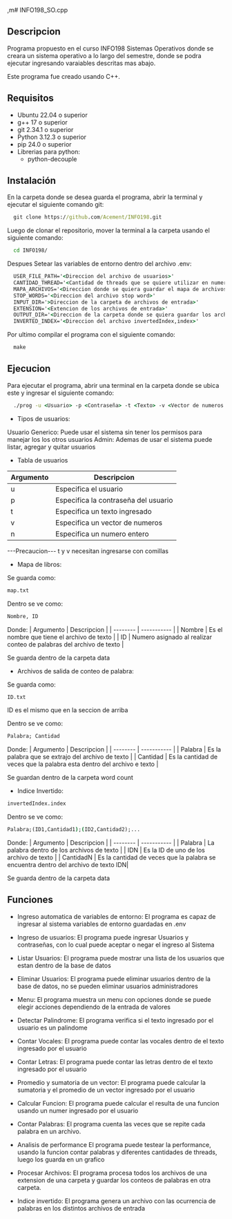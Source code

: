 ,m# INFO198_SO.cpp

## Descripcion
Programa propuesto en el curso INFO198 Sistemas Operativos donde se creara un sistema operativo a lo largo del semestre, donde se podra ejecutar ingresando varaiables descritas mas abajo.

Este programa fue creado usando C++.

## Requisitos
* Ubuntu 22.04 o superior
* g++ 17 o superior
* git 2.34.1 o superior
* Python 3.12.3 o superior
* pip 24.0 o superior
* Librerias para python:
  - python-decouple

## Instalación
En la carpeta donde se desea guarda el programa, abrir la terminal y ejecutar el siguiente comando git:

```cmd 
  git clone https://github.com/Acement/INFO198.git
```

Luego de clonar el repositorio, mover la terminal a la carpeta usando el siguiente comando:

```cmd
  cd INFO198/
```

Despues Setear las variables de entorno dentro del archivo .env:

```cmd
  USER_FILE_PATH='<Direccion del archivo de usuarios>'
  CANTIDAD_THREAD='<Cantidad de threads que se quiere utilizar en numeros>'
  MAPA_ARCHIVOS='<Direccion donde se quiera guardar el mapa de archivos>'
  STOP_WORDS='<Direccion del archivo stop word>'
  INPUT_DIR='>Direccion de la carpeta de archivos de entrada>'
  EXTENSION='<Extencion de los archivos de entrada>'
  OUTPUT_DIR='<Direccion de la carpeta donde se quiera guardar los archivos con el conteo de palabras>'
  INVERTED_INDEX='<Direccion del archivo invertedIndex,index>'
```

Por ultimo compilar el programa con el siguiente comando:

```cmd
  make
```

## Ejecucion

Para ejecutar el programa, abrir una terminal en la carpeta donde se ubica este y ingresar el siguiente comando:

```cmd
  ./prog -u <Usuario> -p <Contraseña> -t <Texto> -v <Vector de numeros (1;2;3;4)> -n <Numero>
```


* Tipos de usuarios:

Usuario Generico: Puede usar el sistema sin tener los permisos para manejar los los otros usuarios
Admin: Ademas de usar el sistema puede listar, agregar y quitar usuarios


* Tabla de usuarios

| Argumento | Descripcion |
| -------- | ----------- |
| u | Especifica el usuario |
| p | Especifica la contraseña del usuario |
| t | Especifica un texto ingresado |
| v | Especifica un vector de numeros |
| n | Especifica un numero entero |

---Precaucion--- 
t y v necesitan ingresarse con comillas


* Mapa de libros:

Se guarda como:
```cmd
map.txt
```
Dentro se ve como:


```cmd
Nombre, ID
```
Donde:
| Argumento | Descripcion |
| -------- | ----------- |
| Nombre | Es el nombre que tiene el archivo de texto |
| ID | Numero asignado al realizar conteo de palabras del archivo de texto |

Se guarda dentro de la carpeta data


* Archivos de salida de conteo de palabra:

Se guarda como:

```cmd
ID.txt
```
ID es el mismo que en la seccion de arriba

Dentro se ve como:

```cmd
Palabra; Cantidad
```
Donde:
| Argumento | Descripcion |
| -------- | ----------- |
| Palabra | Es la palabra que se extrajo del archivo de texto |
| Cantidad | Es la cantidad de veces que la palabra esta dentro del archivo e texto |

Se guardan dentro de la carpeta word count


* Indice Invertido:

```cmd
invertedIndex.index
```
Dentro se ve como:

```cmd
Palabra;(ID1,Cantidad1);(ID2,Cantidad2);...
```
Donde:
| Argumento | Descripcion |
| -------- | ----------- |
| Palabra | La palabra dentro de los archivos de texto |
| IDN | Es la ID de uno de los archivo de texto |
| CantidadN | Es la cantidad de veces que la palabra se encuentra dentro del archivo de texto IDN|

Se guarda dentro de la carpeta data



## Funciones

* Ingreso automatica de variables de entorno:
El programa es capaz de ingresar al sistema variables de entorno guardadas en .env

* Ingreso de usuarios:
El programa puede ingresar Usuarios y contraseñas, con lo cual puede aceptar o negar el ingreso al Sistema

* Listar Usuarios:
El programa puede mostrar una lista de los usuarios que estan dentro de la base de datos

* Eliminar Usuarios:
El programa puede eliminar usuarios dentro de la base de datos, no se pueden eliminar usuarios administradores

* Menu:
El programa muestra un menu con opciones donde se puede elegir acciones dependiendo de la entrada de valores

* Detectar Palindrome:
El programa verifica si el texto ingresado por el usuario es un palindome

* Contar Vocales:
El programa puede contar las vocales dentro de el texto ingresado por el usuario

* Contar Letras:
El programa puede contar las letras dentro de el texto ingresado por el usuario

* Promedio y sumatoria de un vector:
El programa puede calcular la sumatoria y el promedio de un vector ingresado por el usuario

* Calcular Funcion:
El programa puede calcular el resulta de una funcion usando un numer ingresado por el usuario

* Contar Palabras: 
El programa cuenta las veces que se repite cada palabra en un archivo.

* Analisis de performance
El programa puede testear la performance, usando la funcion contar palabras y diferentes cantidades de threads, luego los guarda en un grafico

* Procesar Archivos:
El programa procesa todos los archivos de una extension de una carpeta y guardar los conteos de palabras en otra carpeta.

* Indice invertido:
El programa genera un archivo con las ocurrencia de palabras en los distintos archivos de entrada
